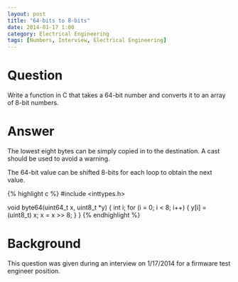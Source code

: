 ```yaml
---
layout: post
title: "64-bits to 8-bits"
date: 2014-01-17 1:00
category: Electrical Engineering
tags: [Numbers, Interview, Electrical Engineering]
---
```


# Question

Write a function in C that takes a 64-bit number and
converts it to an array of 8-bit numbers.

# Answer

The lowest eight bytes can be simply copied in to
the destination.  A cast should be used to avoid a warning.

The 64-bit value can be shifted 8-bits for each loop
to obtain the next value.

{% highlight c %}
#include <inttypes.h>

void byte64(uint64_t x, uint8_t *y) {
	int i;
	for (i = 0; i < 8; i++) {
		y[i] = (uint8_t) x;
		x = x >> 8;
	}
}
{% endhighlight %}

# Background

This question was given during an interview on 1/17/2014 for
a firmware test engineer position.
